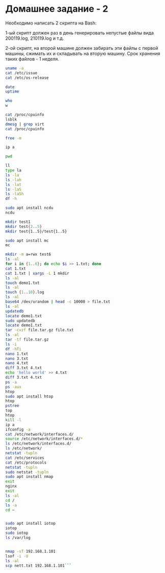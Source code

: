 # Домашнее задание - 2

Необходимо написать 2 скрипта на Bash:

1-ый скрипт должен раз в день генерировать непустые файлы вида 200119.log, 210119.log и т.д.

2-ой скрипт, на второй машине должен забирать эти файлы с первой машины, сжимать их и складывать на вторую машину. Срок хранения таких файлов - 1 неделя.

```bash
uname -a
cat /etc/issue
cat /etc/os-release

date
uptime

who
w

cat /proc/cpuinfo
lsblk
dmesg | grep virt
cat /proc/cpuinfo

free -m

ip a

pwd

ll
type la
ls -la
ls -lah
ls -lat
ls -laS
ls -laSh
df -h

sudo apt install ncdu
ncdu

mkdir test1
mkdir test{2..5}
mkdir test{1..5}/test{1..5}

sudo apt install mc
mc

mkdir -m a=rwx test6
ls -al
for i in {1..6}; do echo $i >> 1.txt; done
cat 1.txt
cat 1.txt | xargs -L 1 mkdir
ls -al
touch demo1.txt
ls -al
touch {1..10}.log
ls -al
base64 /dev/urandom | head -c 10000 > file.txt
ls -al
updatedb
locate demo1.txt
sudo updatedb
locate demo1.txt
tar -cvzf file.tar.gz file.txt
ls -al
tar -tf file.tar.gz
ls -i
df -hTi
nano 1.txt
nano 3.txt
nano 4.txt
diff 3.txt 4.txt
echo 'hello world' >> 4.txt
diff 3.txt 4.txt
ps -a
ps -aux
htop
sudo apt install htop
htop
pstree
top
htop
kill -l
ip a
ifconfig -a
cat /etc/network/interfaces.d/
source /etc/network/interfaces.d/*
ls /etc/network/interfaces.d/
ls /etc/network/
netstat -tupln
cat /etc/services
cat /etc/protocols
netstat -tupln
sudo netstat -tupln
sudo apt install nmap
exit
nginx
exit
ls -al
cd /
ls -a
cd ~


sudo apt install iotop
iotop
sudo iotop
ls /var/log


nmap -sT 192.168.1.101
lsof -i -U
ls -al
scp nett.txt 192.168.1.101```
